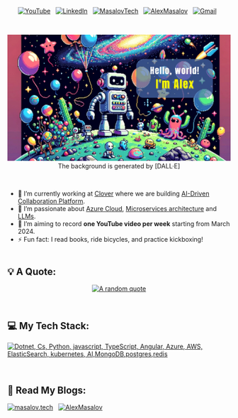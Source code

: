 <div align="center">

[![YouTube](https://img.shields.io/badge/YouTube-%23FF0000.svg?style=for-the-badge&logo=YouTube&logoColor=white)](https://www.youtube.com/@amasalov) &nbsp;
[![LinkedIn](https://img.shields.io/badge/linkedin-%230077B5.svg?style=for-the-badge&logo=linkedin&logoColor=white)](https://www.linkedin.com/in/alex-masalov/) &nbsp;
[![MasalovTech](https://img.shields.io/badge/Masalov.Tech-0078D7?style=for-the-badge&logo=wix&logoColor=white)](https://masalov.tech) &nbsp;
[![AlexMasalov](https://img.shields.io/badge/AlexMasalov.Com-008CC1?style=for-the-badge&logo=wix&logoColor=white)](https://www.alexmasalov.com) &nbsp;
[![Gmail](https://img.shields.io/badge/Gmail-D14836?style=for-the-badge&logo=gmail&logoColor=white)](mailto:masalov.alexander@gmail.com) &nbsp;

<br> <!-- Adding space -->

[![Hello World, I'm Alex!](assets/heading.jpeg)](https://github.com/zonder)
The background is generated by [DALL·E]

</div>

<br> <!-- Adding space -->

- 🔭 I’m currently working at [Clover](https://www.linkedin.com/company/clovercollab/mycompany/) where we are building [AI-Driven Collaboration Platform](https://clovercollab.com/).
- 🌱 I’m passionate about [Azure Cloud](https://azure.microsoft.com/en-us), [Microservices architecture](https://microservices.io/) and [LLMs](https://en.wikipedia.org/wiki/Large_language_model).
- 📝 I’m aiming to record **one YouTube video per week** starting from March 2024.
- ⚡ Fun fact: I read books, ride bicycles, and practice kickboxing!
<br><br> <!-- Adding space -->

## 💡 A Quote:

<div align="center">

[![A random quote](https://quotes-github-readme.vercel.app/api?type=horizontal&theme=dark)](https://github.com/piyushsuthar/github-readme-quotes)

</div> 

<br> <!-- Adding space -->
## 💻 My Tech Stack:

[![Dotnet, Cs, Python, javascript, TypeScript, Angular, Azure, AWS, ElasticSearch, kubernetes, AI,MongoDB,postgres,redis](https://skillicons.dev/icons?i=dotnet,cs,py,js,ts,angular,azure,aws,elasticsearch,kubernetes,ai,mongodb,postgres,redis)](https://skillicons.dev)

<br> <!-- Adding space -->
## 📖 Read My Blogs:

<p>
    <a target="_blank" href="https://masalov.tech/category/blog/"><img alt="masalov.tech" src="https://img.shields.io/badge/masalov.tech-0A0A0A?style=for-the-badge" /></a>&nbsp;&nbsp;
    <a target="_blank" href="https://www.alexmasalov.com/blog"><img alt="AlexMasalov" src="https://img.shields.io/badge/alexmasalov.com-0A0A0A?style=for-the-badge" /></a>&nbsp;&nbsp;
</p>

